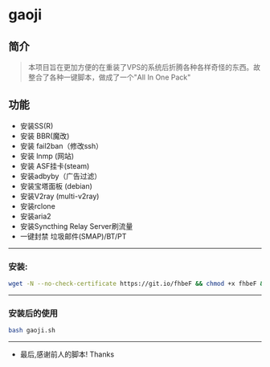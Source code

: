 # gaoji

## 简介

>本项目旨在更加方便的在重装了VPS的系统后折腾各种各样奇怪的东西。故整合了各种一键脚本，做成了一个"All In One Pack"

## 功能

- 安装SS(R)
- 安装 BBR(魔改)
- 安装 fail2ban（修改ssh）
- 安装 lnmp (网站)
- 安装 ASF挂卡(steam)
- 安装adbyby（广告过滤） 
- 安装宝塔面板 (debian)
- 安装V2ray (multi-v2ray)
- 安装rclone
- 安装aria2
- 安装Syncthing Relay Server刷流量
- 一键封禁 垃圾邮件(SMAP)/BT/PT

---
### 安装:
``` bash
wget -N --no-check-certificate https://git.io/fhbeF && chmod +x fhbeF && ./fhbeF
```

---

### 安装后的使用
``` bash
bash gaoji.sh
```

---

-  最后,感谢前人的脚本! Thanks
